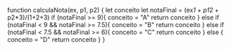 function calculaNota(ex, p1, p2) {
  let conceito
  let notaFinal = (ex*1 + p1*2 + p2*3)/(1+2+3)
  if (notaFinal >= 9){
    conceito = "A"
    return conceito
  } else if (notaFinal < 9 && notaFinal >= 7.5){
    conceito = "B"
    return conceito
  } else if (notaFinal < 7.5 && notaFinal >= 6){
    conceito = "C"
    return conceito
  } else {
    conceito = "D"
    return conceito
  }
  }